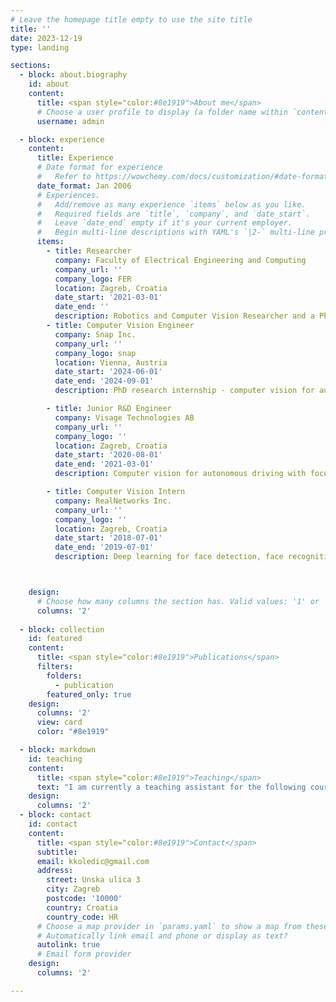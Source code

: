 ```yaml
---
# Leave the homepage title empty to use the site title
title: ''
date: 2023-12-19
type: landing

sections:
  - block: about.biography
    id: about
    content:
      title: <span style="color:#8e1919">About me</span>
      # Choose a user profile to display (a folder name within `content/authors/`)
      username: admin

  - block: experience
    content:
      title: Experience
      # Date format for experience
      #   Refer to https://wowchemy.com/docs/customization/#date-format
      date_format: Jan 2006
      # Experiences.
      #   Add/remove as many experience `items` below as you like.
      #   Required fields are `title`, `company`, and `date_start`.
      #   Leave `date_end` empty if it's your current employer.
      #   Begin multi-line descriptions with YAML's `|2-` multi-line prefix.
      items:
        - title: Researcher
          company: Faculty of Electrical Engineering and Computing
          company_url: ''
          company_logo: FER
          location: Zagreb, Croatia
          date_start: '2021-03-01'
          date_end: ''
          description: Robotics and Computer Vision Researcher and a PhD candidate at the Laboratory for Autonomous Systems and Mobile Robotics (LAMOR). Research focused on deep learning applications for 3D Computer Vision, Sensor Fusion and SLAM.
        - title: Computer Vision Engineer
          company: Snap Inc.
          company_url: ''
          company_logo: snap
          location: Vienna, Austria
          date_start: '2024-06-01'
          date_end: '2024-09-01'
          description: PhD research internship - computer vision for augmented reality.

        - title: Junior R&D Engineer 
          company: Visage Technologies AB
          company_url: ''
          company_logo: ''
          location: Zagreb, Croatia
          date_start: '2020-08-01'
          date_end: '2021-03-01'
          description: Computer vision for autonomous driving with focus on multiple object tracking. 

        - title: Computer Vision Intern
          company: RealNetworks Inc.
          company_url: ''
          company_logo: ''
          location: Zagreb, Croatia
          date_start: '2018-07-01'
          date_end: '2019-07-01'
          description: Deep learning for face detection, face recognition, face spoofing detection. 



    design:
      # Choose how many columns the section has. Valid values: '1' or '2'.
      columns: '2'
    
  - block: collection
    id: featured
    content:
      title: <span style="color:#8e1919">Publications</span>
      filters:
        folders:
          - publication
        featured_only: true
    design:
      columns: '2'
      view: card
      color: "#8e1919"

  - block: markdown
    id: teaching
    content:
      title: <span style="color:#8e1919">Teaching</span>
      text: "I am currently a teaching assistant for the following courses at the Faculty of Electrical Engineering and Computing:<br>  &nbsp;&nbsp;&nbsp;&nbsp;&nbsp;&nbsp;- **Estimation Theory**<br>  &nbsp;&nbsp;&nbsp;&nbsp;&nbsp;&nbsp;- **Machine Learning**<br>  &nbsp;&nbsp;&nbsp;&nbsp;&nbsp;&nbsp;- **Autonomous Mobile Robots**<br>  &nbsp;&nbsp;&nbsp;&nbsp;&nbsp;&nbsp;- **3D Vision**<br>  &nbsp;&nbsp;&nbsp;&nbsp;&nbsp;&nbsp;- **Robotic Sensing, Perception, and Actuation**;.<br>Additionally, I have mentored students on 6 master theses and 7 bachelor theses."
    design:
      columns: '2'
  - block: contact
    id: contact
    content:
      title: <span style="color:#8e1919">Contact</span>
      subtitle:
      email: kkoledic@gmail.com
      address:
        street: Unska ulica 3
        city: Zagreb
        postcode: '10000'
        country: Croatia
        country_code: HR
      # Choose a map provider in `params.yaml` to show a map from these coordinates
      # Automatically link email and phone or display as text?
      autolink: true
      # Email form provider
    design:
      columns: '2'

---
```

